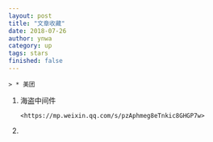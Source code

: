 ```yaml
---
layout: post
title: "文章收藏"
date: 2018-07-26
author: ynwa
category: up
tags: stars
finished: false
---
```


`> * 美团`

1. 海盗中间件 

   `<https://mp.weixin.qq.com/s/pzAphmeg8eTnkic8GHGP7w>`

2. 

